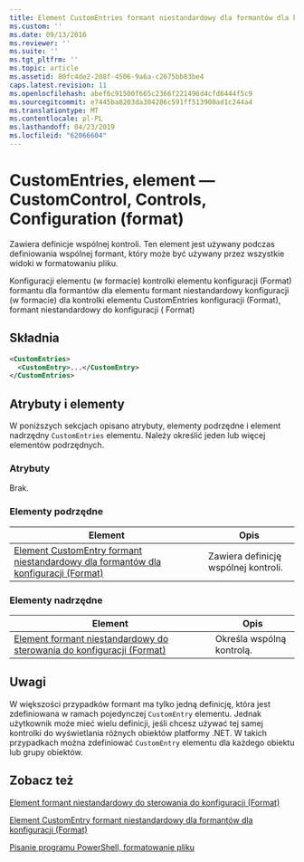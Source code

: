```yaml
---
title: Element CustomEntries formant niestandardowy dla formantów dla konfiguracji (Format) | Dokumentacja firmy Microsoft
ms.custom: ''
ms.date: 09/13/2016
ms.reviewer: ''
ms.suite: ''
ms.tgt_pltfrm: ''
ms.topic: article
ms.assetid: 80fc4de2-208f-4506-9a6a-c2675bb83be4
caps.latest.revision: 11
ms.openlocfilehash: abef6c91500f665c2366f221496d4cfd6444f5c9
ms.sourcegitcommit: e7445ba8203da304286c591ff513900ad1c244a4
ms.translationtype: MT
ms.contentlocale: pl-PL
ms.lasthandoff: 04/23/2019
ms.locfileid: "62066604"
---
```

# <a name="customentries-element-for-customcontrol-for-controls-for-configuration-format"></a>CustomEntries, element — CustomControl, Controls, Configuration (format)

Zawiera definicje wspólnej kontroli. Ten element jest używany podczas definiowania wspólnej formant, który może być używany przez wszystkie widoki w formatowaniu pliku.

Konfiguracji elementu (w formacie) kontrolki elementu konfiguracji (Format) formantu dla formantów dla elementu formant niestandardowy konfiguracji (w formacie) dla kontrolki elementu CustomEntries konfiguracji (Format), formant niestandardowy do konfiguracji ( Format)

## <a name="syntax"></a>Składnia

```xml
<CustomEntries>
  <CustomEntry>...</CustomEntry>
</CustomEntries>

```

## <a name="attributes-and-elements"></a>Atrybuty i elementy

W poniższych sekcjach opisano atrybuty, elementy podrzędne i element nadrzędny `CustomEntries` elementu. Należy określić jeden lub więcej elementów podrzędnych.

### <a name="attributes"></a>Atrybuty

Brak.

### <a name="child-elements"></a>Elementy podrzędne

|Element|Opis|
|-------------|-----------------|
|[Element CustomEntry formant niestandardowy dla formantów dla konfiguracji (Format)](./customentry-element-for-customcontrol-for-controls-for-configuration-format.md)|Zawiera definicję wspólnej kontroli.|

### <a name="parent-elements"></a>Elementy nadrzędne

|Element|Opis|
|-------------|-----------------|
|[Element formant niestandardowy do sterowania do konfiguracji (Format)](./customcontrol-element-for-control-for-controls-for-configuration-format.md)|Określa wspólną kontrolą.|

## <a name="remarks"></a>Uwagi

W większości przypadków formant ma tylko jedną definicję, która jest zdefiniowana w ramach pojedynczej `CustomEntry` elementu. Jednak użytkownik może mieć wielu definicji, jeśli chcesz używać tej samej kontrolki do wyświetlania różnych obiektów platformy .NET. W takich przypadkach można zdefiniować `CustomEntry` elementu dla każdego obiektu lub grupy obiektów.

## <a name="see-also"></a>Zobacz też

[Element formant niestandardowy do sterowania do konfiguracji (Format)](./customcontrol-element-for-control-for-controls-for-configuration-format.md)

[Element CustomEntry formant niestandardowy dla formantów dla konfiguracji (Format)](./customentry-element-for-customcontrol-for-controls-for-configuration-format.md)

[Pisanie programu PowerShell, formatowanie pliku](./writing-a-powershell-formatting-file.md)
